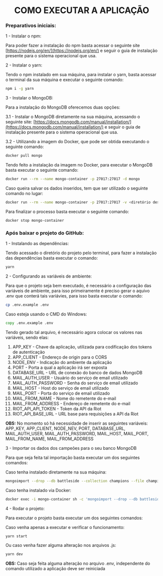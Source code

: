 <h1 align="center">COMO EXECUTAR A APLICAÇÃO</h1>

### Preparativos iniciais:

1 - Instalar o npm:

Para poder fazer a instalação do npm basta acessar o seguinte site [https://nodejs.org/en/](https://nodejs.org/en/) e seguir o guia de instalação presente para o sistema operacional que usa.

2 - Instalar o yarn:

Tendo o npm instalado em sua máquina, para instalar o yarn, basta acessar o terminal da sua máquina e executar o seguinte comando:

```bash
npm i -g yarn
```

3 - Instalar o MongoDB: 

Para a instalação do MongoDB oferecemos duas opções: 

3.1 - Instalar o MongoDB diretamente na sua máquina, acessando o seguinte site: [https://docs.mongodb.com/manual/installation/](https://docs.mongodb.com/manual/installation/) e seguir o guia de instalação presente para o sistema operacional que usa. 

3.2 - Utilizando a imagem do Docker, que pode ser obtida executando o seguinte comando:

```bash
docker pull mongo
```

Tendo feito a instalação da imagem no Docker, para executar o MongoDB basta executar o seguinte comando:

```bash
docker run --rm --name mongo-container -p 27017:27017 -d mongo
```

Caso queira salvar os dados inseridos, tem que ser utilizado o seguinte comando no lugar:

```bash
docker run --rm --name mongo-container -p 27017:27017 -v <diretório desejado>:/data/db -d mongo
```

Para finalizar o processo basta executar o seguinte comando:

```bash
docker stop mongo-container
```

### Após baixar o projeto do GitHub:

1 - Instalando as dependências:

Tendo acessado o diretório do projeto pelo terminal, para fazer a instalação das dependências basta executar o comando:

```bash
yarn
```

2 - Configurando as variáveis de ambiente:

Para que o projeto seja bem executado, é necessário a configuração das variáveis de ambiente, para isso primeiramente é preciso gerar o aquivo .env que conterá tais variávies, para isso basta executar o comando:

```bash
cp .env.example .env
```

Caso esteja usando o CMD do Windows:

```cmd
copy .env.example .env
```

Tendo gerado tal arquivo, é necessário agora colocar os valores nas variáveis, sendo elas:

1. APP_KEY - Chave da aplicação, utilizada para codificação dos tokens de autenticação
2. APP_CLIENT - Endereço de origin para o CORS
3. NODE_ENV - Indicação do ambiente da aplicação
4. PORT - Porta a qual a aplicação irá ser exposta
5. DATABASE_URL - URL de conexão do banco de dados MongoDB
6. MAIL_AUTH_USER - Usuário do serviço de email utilizado
7. MAIL_AUTH_PASSWORD - Senha do serviço de email utilizado
8. MAIL_HOST - Host do serviço de email utilizado
9. MAIL_PORT - Porta do serviço de email utilizado
10. MAIL_FROM_NAME - Nome do remetente do e-mail
11. MAIL_FROM_ADDRESS - Endereço de remetente do e-mail
12. RIOT_API_API_TOKEN - Token da API da Riot
13. RIOT_API_BASE_URL - URL base para requisições a API da Riot

**OBS:** No momento só há necessidade de inserir as seguintes variáveis: APP_KEY, APP_CLIENT, NODE_NEV, PORT, DATABASE_URL, MAIL_AUTH_USER, MAIL_AUTH_PASSWORD, MAIL_HOST, MAIL_PORT, MAIL_FROM_NAME, MAIL_FROM_ADDRESS

3 - Importar os dados dos campeões para o seu banco MongoDB

Para que seja feita tal importação basta executar um dos seguintes comandos:

Caso tenha instalado diretamente na sua máquina:

```bash
mongoimport --drop --db battleside --collection champions --file champions.json --json-array
```

Caso tenha instalado via Docker:

```bash
docker exec -i mongo-container sh -c 'mongoimport --drop --db battleside --collection champions --json-array' < champions.json
```

4 - Rodar o projeto:

Para executar o projeto basta executar um dos seguintes comandos:

Caso venha apenas a executar e verificar o funcionamento:

```bash
yarn start
```

Ou caso venha fazer alguma alteração nos arquivos .js:

```bash
yarn dev
```

**OBS:** Caso seja feita alguma alteração no arquivo .env, independente do comando utilizado a aplicação deve ser reiniciada